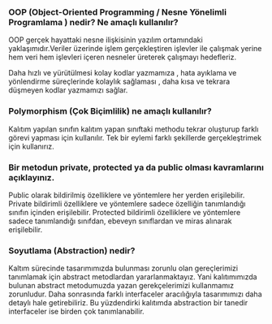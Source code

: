 ### OOP (Object-Oriented Programming / Nesne Yönelimli Programlama ) nedir? Ne amaçlı kullanılır?
OOP gerçek hayattaki nesne ilişkisinin yazılım ortamındaki yaklaşımıdır.Veriler üzerinde işlem gerçekleştiren işlevler ile çalışmak yerine  hem veri hem işlevleri içeren nesneler üreterek çalışmayı hedefleriz.

Daha hızlı ve yürütülmesi kolay kodlar yazmamıza  , hata ayıklama ve yönlendirme süreçlerinde kolaylık sağlaması , daha kısa ve tekrara düşmeyen kodlar yazmamızı sağlar.  

### Polymorphism (Çok Biçimlilik) ne amaçlı kullanılır?
Kalıtım yapılan sınıfın  kalıtım yapan sınıftaki methodu tekrar oluşturup farklı görevi yapması için kullanılır. Tek bir eylemi farklı şekillerde gerçekleştrimek için kullanırız. 


### Bir metodun private, protected ya da public olması kavramlarını açıklayınız.
Public olarak bildirilmiş özelliklere ve yöntemlere her yerden erişilebilir. Private bildirimli özelliklere ve yöntemlere  sadece özelliğin tanımlandığı sınıfın içinden erişilebilir. Protected bildirimli özelliklere ve yöntemlere sadece tanımlandığı sınıfdan, ebeveyn sınıflardan ve miras alınarak erişilebilir.


### Soyutlama (Abstraction) nedir?
Kaltım sürecinde tasarımımızda bulunması zorunlu olan gereçlerimizi tanımlamak için abstract metodlardan yararlanmaktayız. Yani kalıtımımızda bulunan abstract metodumuzda yazan gerekçelerimizi kullanmamız zorunludur. Daha sonrasında farklı interfaceler aracılığıyla tasarımımızı daha detaylı hale getirebiliriz. Bu yüzdendirki kalıtımda abstraction bir tanedir interfaceler ise birden çok tanımlanabilir.